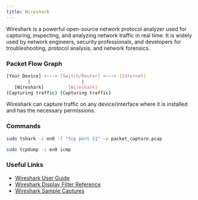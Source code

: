 ```yaml
---
title: Wireshark
---
```


Wireshark is a powerful open-source network protocol analyzer used for capturing, inspecting, and analyzing network traffic in real time. It is widely used by network engineers, security professionals, and developers for troubleshooting, protocol analysis, and network forensics.

### Packet Flow Graph

```sh
[Your Device] <---> [Switch/Router] <---> [Internet]
        |                   |
   [Wireshark]         [Wireshark]
(Capturing traffic) (Capturing traffic)
```

Wireshark can capture traffic on any device/interface where it is installed and has the necessary permissions.

### Commands

```sh
sudo tshark -i en0 -f "tcp port 21" -w packet_capture.pcap
```

```sh
sudo tcpdump -i en0 icmp
```

### Useful Links

- [Wireshark User Guide](https://www.wireshark.org/docs/wsug_html_chunked/)
- [Wireshark Display Filter Reference](https://wiki.wireshark.org/DisplayFilters)
- [Wireshark Sample Captures](https://wiki.wireshark.org/SampleCaptures)
